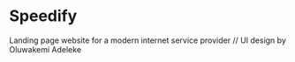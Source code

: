 # Speedify
Landing page website for a modern internet service provider // UI design by Oluwakemi Adeleke 
